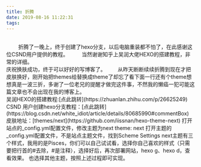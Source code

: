 ```yaml
---
title: 折腾
date: 2019-08-16 11:22:31
tags:
---
```

<br>
&emsp;&emsp; 折腾了一晚上，终于创建了hexo分支，以后电脑重装都不怕了，在此感谢这位CSND用户提供的教程。
&emsp;&emsp; 当然谢谢知乎上吴润大佬HEXO的搭建教程，非常的详细。
<br>
庆祝换肤成功，终于可以好好的写博客了。
  从昨天断断续续折腾到现在才把皮肤换好，刚开始把themes给替换成theme了却忘了看下面一行还有个theme想想真是一波三折，多谢了一位老兄的提醒才做完这件事，不然我的懒癌一犯可能这篇文章也不会出现在我的博客上。
<br>
吴润HEXO的搭建教程:[点此跳转](https://zhuanlan.zhihu.com/p/26625249)
CSND 用户创建hexo分支教程：[点此跳转](https://blog.csdn.net/white_idiot/article/details/80685990#commentBox)
皮肤地址：[themes/next](https://github.com/iissnan/hexo-theme-next)
打开站点的_config.yml配置文件，修改主题为next theme: next
打开主题的_config.yml配置文件，不是站点主题文件，找到Scheme Settings
next主题有三个样式，我用的是Pisces，你们可以自己试试看，选择你自己喜欢的样式（只需要把行首的#去除，#是注释），选择好后，再次部署网站，hexo g、hexo d，查看效果。
也选择其他主题，按照上述过程即可实现。